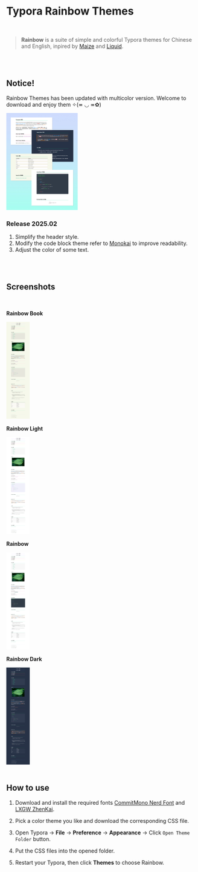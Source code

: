 # Typora Rainbow Themes

<br>

> **Rainbow** is a suite of simple and colorful Typora themes for Chinese and English, inpired by [Maize](https://github.com/BEATREE/typora-maize-theme) and [Liquid](https://github.com/Fentaniao/Liquid).

<br>

<br>

## Notice!

Rainbow Themes has been updated with multicolor version. Welcome to download and enjoy them ✧(≖ ◡ ≖✿)

<img src="img/00.jpg" style="zoom: 25%;" />

<br>

### Release 2025.02

1. Simplify the header style.
2. Modify the code block theme refer to [Monokai](https://monokai.pro/) to improve readability.
3. Adjust the color of some text.

<br/>

<br>

## Screenshots

<br>

**Rainbow Book**

<img src="img/Rainbow Book.jpg" style="zoom: 25%;" />

<br>

**Rainbow Light**

<img src="img/Rainbow Light.jpg" style="zoom: 25%;" />

<br>

**Rainbow**

<img src="img/Rainbow.jpg" style="zoom: 25%;" />

<br>

**Rainbow Dark**

<img src="img/Rainbow Dark.jpg" style="zoom: 25%;" />

<br>

<br>

## How to use

  1. Download and install the required fonts [CommitMono Nerd Font](https://github.com/ryanoasis/nerd-fonts) and [LXGW ZhenKai](https://github.com/lxgw/LxgwZhenKai).

  2. Pick a color theme you like and download the corresponding CSS file.

  3. Open Typora → **File** → **Preference** → **Appearance** → Click `Open Theme Folder` button.

  4. Put the CSS files into the opened folder.

  5. Restart your Typora, then click **Themes** to choose Rainbow.

<br>

<br/>

<br/>

<br/>

